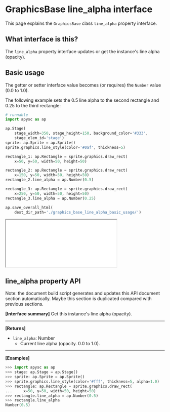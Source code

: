 # GraphicsBase line_alpha interface

This page explains the `GraphicsBase` class `line_alpha` property interface.

## What interface is this?

The `line_alpha` property interface updates or get the instance's line alpha (opacity).

## Basic usage

The getter or setter interface value becomes (or requires) the `Number` value (0.0 to 1.0).

The following example sets the 0.5 line alpha to the second rectangle and 0.25 to the third rectangle:

```py
# runnable
import apysc as ap

ap.Stage(
    stage_width=350, stage_height=150, background_color='#333',
    stage_elem_id='stage')
sprite: ap.Sprite = ap.Sprite()
sprite.graphics.line_style(color='#0af', thickness=5)

rectangle_1: ap.Rectangle = sprite.graphics.draw_rect(
    x=50, y=50, width=50, height=50)

rectangle_2: ap.Rectangle = sprite.graphics.draw_rect(
    x=150, y=50, width=50, height=50)
rectangle_2.line_alpha = ap.Number(0.5)

rectangle_3: ap.Rectangle = sprite.graphics.draw_rect(
    x=250, y=50, width=50, height=50)
rectangle_3.line_alpha = ap.Number(0.25)

ap.save_overall_html(
    dest_dir_path='./graphics_base_line_alpha_basic_usage/')
```

<iframe src="static/graphics_base_line_alpha_basic_usage/index.html" width="350" height="150"></iframe>


## line_alpha property API

<!-- Docstring: apysc._display.line_alpha_interface.LineAlphaInterface.line_alpha -->

<span class="inconspicuous-txt">Note: the document build script generates and updates this API document section automatically. Maybe this section is duplicated compared with previous sections.</span>

**[Interface summary]** Get this instance's line alpha (opacity).<hr>

**[Returns]**

- `line_alpha`: Number
  - Current line alpha (opacity. 0.0 to 1.0).

<hr>

**[Examples]**

```py
>>> import apysc as ap
>>> stage: ap.Stage = ap.Stage()
>>> sprite: ap.Sprite = ap.Sprite()
>>> sprite.graphics.line_style(color='#fff', thickness=5, alpha=1.0)
>>> rectangle: ap.Rectangle = sprite.graphics.draw_rect(
...     x=50, y=50, width=50, height=50)
>>> rectangle.line_alpha = ap.Number(0.5)
>>> rectangle.line_alpha
Number(0.5)
```